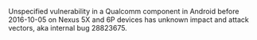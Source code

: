 Unspecified vulnerability in a Qualcomm component in Android before 2016-10-05 on Nexus 5X and 6P devices has unknown impact and attack vectors, aka internal bug 28823675.